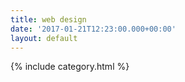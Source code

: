 ```yaml
---
title: web design
date: '2017-01-21T12:23:00.000+00:00'
layout: default
---
```


{% include category.html %}